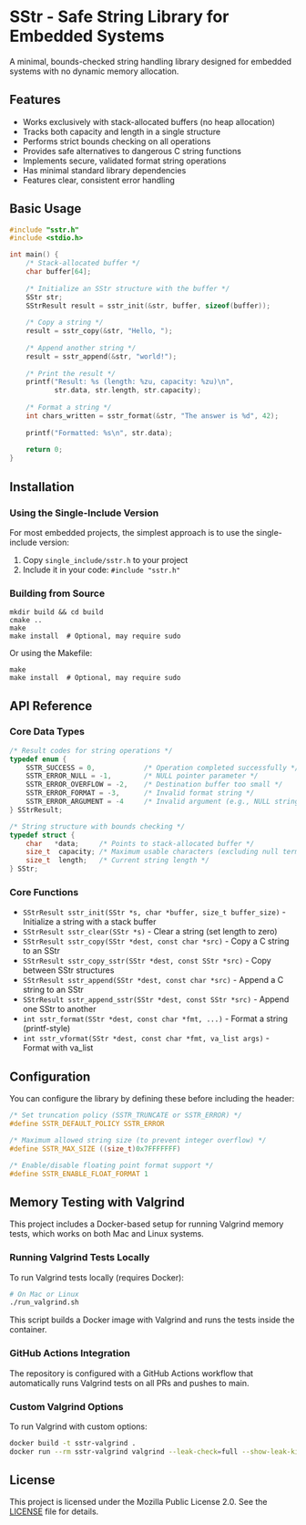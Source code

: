 # SStr - Safe String Library for Embedded Systems

A minimal, bounds-checked string handling library designed for embedded systems with no dynamic memory allocation.

## Features

- Works exclusively with stack-allocated buffers (no heap allocation)
- Tracks both capacity and length in a single structure
- Performs strict bounds checking on all operations
- Provides safe alternatives to dangerous C string functions
- Implements secure, validated format string operations
- Has minimal standard library dependencies
- Features clear, consistent error handling

## Basic Usage

```c
#include "sstr.h"
#include <stdio.h>

int main() {
    /* Stack-allocated buffer */
    char buffer[64];
    
    /* Initialize an SStr structure with the buffer */
    SStr str;
    SStrResult result = sstr_init(&str, buffer, sizeof(buffer));
    
    /* Copy a string */
    result = sstr_copy(&str, "Hello, ");
    
    /* Append another string */
    result = sstr_append(&str, "world!");
    
    /* Print the result */
    printf("Result: %s (length: %zu, capacity: %zu)\n", 
           str.data, str.length, str.capacity);
           
    /* Format a string */
    int chars_written = sstr_format(&str, "The answer is %d", 42);
    
    printf("Formatted: %s\n", str.data);
    
    return 0;
}
```

## Installation

### Using the Single-Include Version

For most embedded projects, the simplest approach is to use the single-include version:

1. Copy `single_include/sstr.h` to your project
2. Include it in your code: `#include "sstr.h"`

### Building from Source

```
mkdir build && cd build
cmake ..
make
make install  # Optional, may require sudo
```

Or using the Makefile:

```
make
make install  # Optional, may require sudo
```

## API Reference

### Core Data Types

```c
/* Result codes for string operations */
typedef enum {
    SSTR_SUCCESS = 0,            /* Operation completed successfully */
    SSTR_ERROR_NULL = -1,        /* NULL pointer parameter */
    SSTR_ERROR_OVERFLOW = -2,    /* Destination buffer too small */
    SSTR_ERROR_FORMAT = -3,      /* Invalid format string */
    SSTR_ERROR_ARGUMENT = -4     /* Invalid argument (e.g., NULL string for %s) */
} SStrResult;

/* String structure with bounds checking */
typedef struct {
    char   *data;     /* Points to stack-allocated buffer */
    size_t  capacity; /* Maximum usable characters (excluding null terminator) */
    size_t  length;   /* Current string length */
} SStr;
```

### Core Functions

- `SStrResult sstr_init(SStr *s, char *buffer, size_t buffer_size)` - Initialize a string with a stack buffer
- `SStrResult sstr_clear(SStr *s)` - Clear a string (set length to zero)
- `SStrResult sstr_copy(SStr *dest, const char *src)` - Copy a C string to an SStr
- `SStrResult sstr_copy_sstr(SStr *dest, const SStr *src)` - Copy between SStr structures
- `SStrResult sstr_append(SStr *dest, const char *src)` - Append a C string to an SStr
- `SStrResult sstr_append_sstr(SStr *dest, const SStr *src)` - Append one SStr to another
- `int sstr_format(SStr *dest, const char *fmt, ...)` - Format a string (printf-style)
- `int sstr_vformat(SStr *dest, const char *fmt, va_list args)` - Format with va_list

## Configuration

You can configure the library by defining these before including the header:

```c
/* Set truncation policy (SSTR_TRUNCATE or SSTR_ERROR) */
#define SSTR_DEFAULT_POLICY SSTR_ERROR

/* Maximum allowed string size (to prevent integer overflow) */
#define SSTR_MAX_SIZE ((size_t)0x7FFFFFFF)

/* Enable/disable floating point format support */
#define SSTR_ENABLE_FLOAT_FORMAT 1
```

## Memory Testing with Valgrind

This project includes a Docker-based setup for running Valgrind memory tests, which works on both Mac and Linux systems.

### Running Valgrind Tests Locally

To run Valgrind tests locally (requires Docker):

```bash
# On Mac or Linux
./run_valgrind.sh
```

This script builds a Docker image with Valgrind and runs the tests inside the container.

### GitHub Actions Integration

The repository is configured with a GitHub Actions workflow that automatically runs Valgrind tests on all PRs and pushes to main.

### Custom Valgrind Options

To run Valgrind with custom options:

```bash
docker build -t sstr-valgrind .
docker run --rm sstr-valgrind valgrind --leak-check=full --show-leak-kinds=all --track-origins=yes ./build/test_runner
```

## License

This project is licensed under the Mozilla Public License 2.0. See the [LICENSE](LICENSE) file for details.
